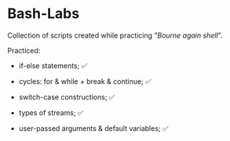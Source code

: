 # Bash-Labs
Collection of scripts created while practicing "*Bourne again shell*".

Practiced:

- if-else statements; ✅

- cycles: for & while + break & continue; ✅

- switch-case constructions; ✅

- types of streams; ✅

- user-passed arguments & default variables; ✅
